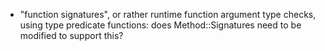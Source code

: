
* "function signatures", or rather runtime function argument type
  checks, using type predicate functions:
  does Method::Signatures need to be modified to support this?

